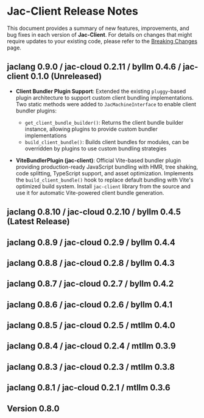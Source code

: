 # Jac-Client Release Notes

This document provides a summary of new features, improvements, and bug fixes in each version of **Jac-Client**. For details on changes that might require updates to your existing code, please refer to the [Breaking Changes](../breaking_changes.md) page.

## jaclang 0.9.0 / jac-cloud 0.2.11 / byllm 0.4.6 / jac-client 0.1.0 (Unreleased)

- **Client Bundler Plugin Support**: Extended the existing `pluggy`-based plugin architecture to support custom client bundling implementations. Two static methods were added to `JacMachineInterface` to enable client bundler plugins:
  - `get_client_bundle_builder()`: Returns the client bundle builder instance, allowing plugins to provide custom bundler implementations
  - `build_client_bundle()`: Builds client bundles for modules, can be overridden by plugins to use custom bundling strategies

- **ViteBundlerPlugin (jac-client)**: Official Vite-based bundler plugin providing production-ready JavaScript bundling with HMR, tree shaking, code splitting, TypeScript support, and asset optimization. Implements the `build_client_bundle()` hook to replace default bundling with Vite's optimized build system. Install `jac-client` library from the source and use it for automatic Vite-powered client bundle generation.

## jaclang 0.8.10 / jac-cloud 0.2.10 / byllm 0.4.5 (Latest Release)

## jaclang 0.8.9 / jac-cloud 0.2.9 / byllm 0.4.4

## jaclang 0.8.8 / jac-cloud 0.2.8 / byllm 0.4.3

## jaclang 0.8.7 / jac-cloud 0.2.7 / byllm 0.4.2

## jaclang 0.8.6 / jac-cloud 0.2.6 / byllm 0.4.1

## jaclang 0.8.5 / jac-cloud 0.2.5 / mtllm 0.4.0

## jaclang 0.8.4 / jac-cloud 0.2.4 / mtllm 0.3.9

## jaclang 0.8.3 / jac-cloud 0.2.3 / mtllm 0.3.8

## jaclang 0.8.1 / jac-cloud 0.2.1 / mtllm 0.3.6

## Version 0.8.0
